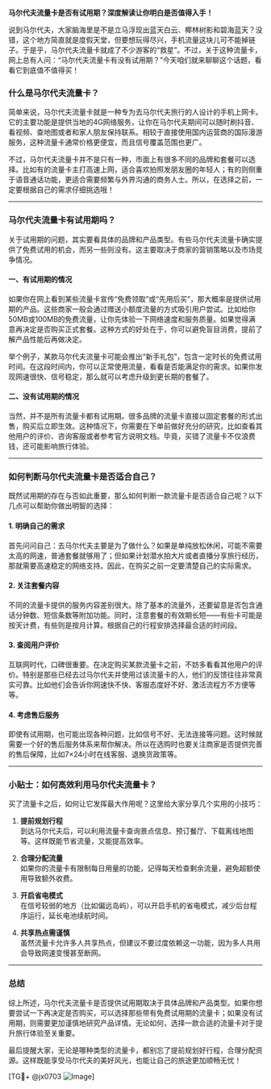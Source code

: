 **马尔代夫流量卡是否有试用期？深度解读让你明白是否值得入手！**

说到马尔代夫，大家脑海里是不是立马浮现出蓝天白云、椰林树影和碧海蓝天？没错，这个地方简直就是度假天堂，但要想玩得尽兴，手机流量这块儿可不能掉链子。于是乎，马尔代夫流量卡就成了不少游客的“救星”。不过，关于这种流量卡，网上总有人问：“马尔代夫流量卡有没有试用期？”今天咱们就来聊聊这个话题，看看它到底值不值得买！

### 什么是马尔代夫流量卡？

简单来说，马尔代夫流量卡就是一种专为去马尔代夫旅行的人设计的手机上网卡。它的主要功能是提供当地的4G网络服务，让你在马尔代夫期间可以随时刷抖音、看视频、查地图或者和家人朋友保持联系。相较于直接使用国内运营商的国际漫游服务，这种流量卡通常价格更便宜，而且信号覆盖范围也更广。

不过，马尔代夫流量卡并不是只有一种，市面上有很多不同的品牌和套餐可以选择。比如有的流量卡主打高速上网，适合喜欢拍照发朋友圈的年轻人；有的则侧重于语音通话功能，更适合需要频繁与外界沟通的商务人士。所以，在选择之前，一定要根据自己的需求仔细挑选哦！

---

### 马尔代夫流量卡有试用期吗？

关于试用期的问题，其实要看具体的品牌和产品类型。有些马尔代夫流量卡确实提供了免费试用的机会，而另一些则没有。这主要取决于商家的营销策略以及市场竞争情况。

#### **一、有试用期的情况**
如果你在网上看到某些流量卡宣传“免费领取”或“先用后买”，那大概率是提供试用期的产品。这些商家一般会通过赠送小额度流量的方式吸引用户尝试。比如给你50MB或100MB的免费流量，让你先体验一下网络速度和服务质量。如果觉得满意再决定是否购买正式套餐。这种方式的好处在于，你可以避免盲目消费，提前了解产品性能后再做决定。

举个例子，某款马尔代夫流量卡可能会推出“新手礼包”，包含一定时长的免费试用时间。在这段时间内，你可以正常使用流量，看看是否能满足你的需求。如果你发现网速很快、信号稳定，那么就可以考虑升级到更长期的套餐了。

#### **二、没有试用期的情况**
当然，并不是所有流量卡都有试用期。很多品牌的流量卡直接以固定套餐的形式出售，购买后立即生效。这种情况下，你需要在下单前做好充分的研究，比如查看其他用户的评价、咨询客服或者参考官方说明文档。毕竟，买错了流量卡不仅浪费钱，还可能影响旅行体验。

---

### 如何判断马尔代夫流量卡是否适合自己？

既然试用期的存在与否如此重要，那么如何判断一款流量卡是否适合自己呢？以下几点可以帮助你做出明智的选择：

#### **1. 明确自己的需求**
首先问问自己：去马尔代夫主要是为了做什么？如果是单纯放松休闲，可能不需要太高的网速，普通套餐就够用了；但如果计划潜水拍大片或者直播分享旅行经历，那就需要高速稳定的网络支持。因此，在购买之前一定要清楚自己的实际需求。

#### **2. 关注套餐内容**
不同的流量卡提供的服务内容差别很大。除了基本的流量外，还要留意是否包含通话分钟数、短信条数等附加功能。同时，注意套餐的有效期长短——有些卡可能是按天计费，有些则是按月计算。根据自己的行程安排选择最合适的时间段。

#### **3. 查阅用户评价**
互联网时代，口碑很重要。在决定购买某款流量卡之前，不妨多看看其他用户的评价。特别是那些已经去过马尔代夫并使用过该流量卡的人，他们的反馈往往非常真实可靠。比如他们会告诉你网速快不快、客服态度好不好、激活流程方不方便等等。

#### **4. 考虑售后服务**
即使有试用期，也可能出现各种问题，比如信号不好、无法连接等问题。这时候就需要一个好的售后服务体系来帮你解决。所以在选购时也要关注商家是否提供完善的售后保障，比如7×24小时在线客服、退换货政策等。

---

### 小贴士：如何高效利用马尔代夫流量卡？

买了流量卡之后，如何让它发挥最大作用呢？这里给大家分享几个实用的小技巧：

1. **提前规划行程**  
   到达马尔代夫后，可以利用流量卡查询景点信息、预订餐厅、下载离线地图等。这样既能节省流量，又能提高效率。

2. **合理分配流量**  
   如果你的流量卡有限制每日用量的功能，记得每天检查剩余流量，避免超额使用导致额外收费。

3. **开启省电模式**  
   在信号较弱的地方（比如偏远岛屿），可以开启手机的省电模式，减少后台程序运行，延长电池续航时间。

4. **共享热点需谨慎**  
   虽然流量卡允许多人共享热点，但建议不要过度依赖这一功能，因为多人共用会导致网速变慢甚至断网。

---

### 总结

综上所述，马尔代夫流量卡是否提供试用期取决于具体品牌和产品类型。如果你想要尝试一下再决定是否购买，可以选择那些带有免费试用期的流量卡；如果没有试用期，则需要更加谨慎地研究产品详情。无论如何，选择一款合适的流量卡对于提升旅行体验至关重要。

最后提醒大家，无论是哪种类型的流量卡，都别忘了提前规划好行程，合理分配资源。这样既能享受马尔代夫的美好风光，也能让自己的旅途更加顺畅无忧！

[TG💪+ @jx0703 ![Image](https://github.com/user-attachments/assets/dbca1d08-cadb-493c-b0ec-ad6f7a83f270)]